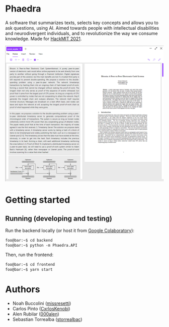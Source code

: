 # Phaedra

A software that summarizes texts, selects key concepts and allows you to ask questions, using AI. Aimed towards people with intellectual disabilities and neurodivergent individuals, and to revolutionize the way we consume knowledge. Made for [HackMIT 2021](https://hackmit.org/).

<p align="center">
  <img src="./assets/img/screenshot.png" />
</p>

# Getting started

## Running (developing and testing)

Run the backend locally (or host it from [Google Colaboratory](https://colab.research.google.com/github/000alen/Phaedra/blob/master/backend/Phaedra.ipynb)):

```console
foo@bar:~$ cd backend
foo@bar:~$ python -m Phaedra.API
```

Then, run the frontend:

```console
foo@bar:~$ cd frontend
foo@bar:~$ yarn start
```

# Authors

- Noah Buccolini ([missresetti](https://github.com/missresetti))
- Carlos Pinto ([CxrlosKenobi](https://github.com/CxrlosKenobi))
- Alen Rubilar ([000alen](https://github.com/000alen))
- Sebastian Torrealba ([storrealbac](https://github.com/storrealbac))
